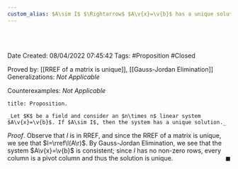 ```yaml
---
custom_alias: $A\sim I$ $\Rightarrow$ $A\v{x}=\v{b}$ has a unique solution
---
```


<br />
<br />

Date Created: 08/04/2022 07:45:42
Tags: #Proposition #Closed

Proved by: [[RREF of a matrix is unique]], [[Gauss-Jordan Elimination]]
Generalizations: _Not Applicable_

Counterexamples: _Not Applicable_

``` ad-Proposition
title: Proposition.

_Let $K$ be a field and consider an $n\times n$ linear system $A\v{x}=\v{b}$. If $A\sim I$, then the system has a unique solution._

```

_Proof_. Observe that $I$ is in RREF, and since the RREF of a matrix is unique, we see that $I=\rref\l(A\r)$. By Gauss-Jordan Elimination, we see that the system $A\v{x}=\v{b}$ is consistent; since $I$ has no non-zero rows, every column is a pivot column and thus the solution is unique.<span style="float:right;">$\blacksquare$</span>
